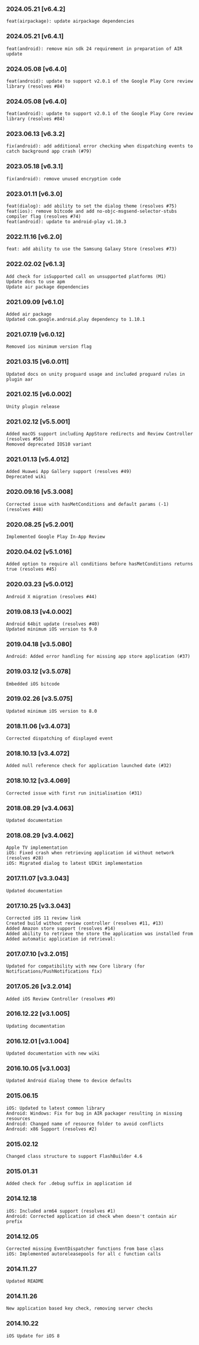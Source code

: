 ### 2024.05.21 [v6.4.2]

```
feat(airpackage): update airpackage dependencies
```

### 2024.05.21 [v6.4.1]

```
feat(android): remove min sdk 24 requirement in preparation of AIR update
```

### 2024.05.08 [v6.4.0]

```
feat(android): update to support v2.0.1 of the Google Play Core review library (resolves #84)
```

### 2024.05.08 [v6.4.0]

```
feat(android): update to support v2.0.1 of the Google Play Core review library (resolves #84)
```

### 2023.06.13 [v6.3.2]

```
fix(android): add additional error checking when dispatching events to catch background app crash (#79)
```

### 2023.05.18 [v6.3.1]

```
fix(android): remove unused encryption code
```

### 2023.01.11 [v6.3.0]

```
feat(dialog): add ability to set the dialog theme (resolves #75)
feat(ios): remove bitcode and add no-objc-msgsend-selector-stubs compiler flag (resolves #74)
feat(android): update to android-play v1.10.3
```

### 2022.11.16 [v6.2.0]

```
feat: add ability to use the Samsung Galaxy Store (resolves #73)
```

### 2022.02.02 [v6.1.3]

```
Add check for isSupported call on unsupported platforms (M1)
Update docs to use apm
Update air package dependencies
```

### 2021.09.09 [v6.1.0]

```
Added air package
Updated com.google.android.play dependency to 1.10.1
```



### 2021.07.19 [v6.0.12]

```
Removed ios minimum version flag
```


### 2021.03.15 [v6.0.011]

```
Updated docs on unity proguard usage and included proguard rules in plugin aar
```

### 2021.02.15 [v6.0.002]

```
Unity plugin release
```


### 2021.02.12 [v5.5.001]

```
Added macOS support including AppStore redirects and Review Controller (resolves #56)
Removed deprecated IOS10 variant
```


### 2021.01.13 [v5.4.012]

```
Added Huawei App Gallery support (resolves #49)
Deprecated wiki
```


### 2020.09.16 [v5.3.008]

```
Corrected issue with hasMetConditions and default params (-1) (resolves #48)
```


### 2020.08.25 [v5.2.001]

```
Implemented Google Play In-App Review
```


### 2020.04.02 [v5.1.016]

```
Added option to require all conditions before hasMetConditions returns true (resolves #45)
```


### 2020.03.23 [v5.0.012]

```
Android X migration (resolves #44)
```


### 2019.08.13 [v4.0.002]

```
Android 64bit update (resolves #40)
Updated minimum iOS version to 9.0
```


### 2019.04.18 [v3.5.080]

```
Android: Added error handling for missing app store application (#37)
```


### 2019.03.12 [v3.5.078]

```
Embedded iOS bitcode
```


### 2019.02.26 [v3.5.075]

```
Updated minimum iOS version to 8.0
```


### 2018.11.06 [v3.4.073]

```
Corrected dispatching of displayed event
```


### 2018.10.13 [v3.4.072]

```
Added null reference check for application launched date (#32)
```


### 2018.10.12 [v3.4.069]

```
Corrected issue with first run initialisation (#31)
```


### 2018.08.29 [v3.4.063]

```
Updated documentation
```


### 2018.08.29 [v3.4.062]

```
Apple TV implementation
iOS: Fixed crash when retrieving application id without network (resolves #28)
iOS: Migrated dialog to latest UIKit implementation

```


### 2017.11.07 [v3.3.043]

```
Updated documentation
```


### 2017.10.25 [v3.3.043]

```
Corrected iOS 11 review link
Created build without review controller (resolves #11, #13)
Added Amazon store support (resolves #14)
Added ability to retrieve the store the application was installed from
Added automatic application id retrieval:
```


### 2017.07.10 [v3.2.015]

```
Updated for compatibility with new Core library (for Notifications/PushNotifications fix)
```


### 2017.05.26 [v3.2.014]

```
Added iOS Review Controller (resolves #9)
```


### 2016.12.22 [v3.1.005]

```
Updating documentation
```


### 2016.12.01 [v3.1.004]

```
Updated documentation with new wiki
```


### 2016.10.05 [v3.1.003]

```
Updated Android dialog theme to device defaults
```


### 2015.06.15

```
iOS: Updated to latest common library
Android: Windows: Fix for bug in AIR packager resulting in missing resources
Android: Changed name of resource folder to avoid conflicts
Android: x86 Support (resolves #2)
```


### 2015.02.12

```
Changed class structure to support FlashBuilder 4.6
```


### 2015.01.31

```
Added check for .debug suffix in application id
```


### 2014.12.18

```
iOS: Included arm64 support (resolves #1) 
Android: Corrected application id check when doesn't contain air prefix 
```


### 2014.12.05

```
Corrected missing EventDispatcher functions from base class
iOS: Implemented autoreleasepools for all c function calls
```


### 2014.11.27

```
Updated README
```


### 2014.11.26

```
New application based key check, removing server checks
```


### 2014.10.22

```
iOS Update for iOS 8
```

